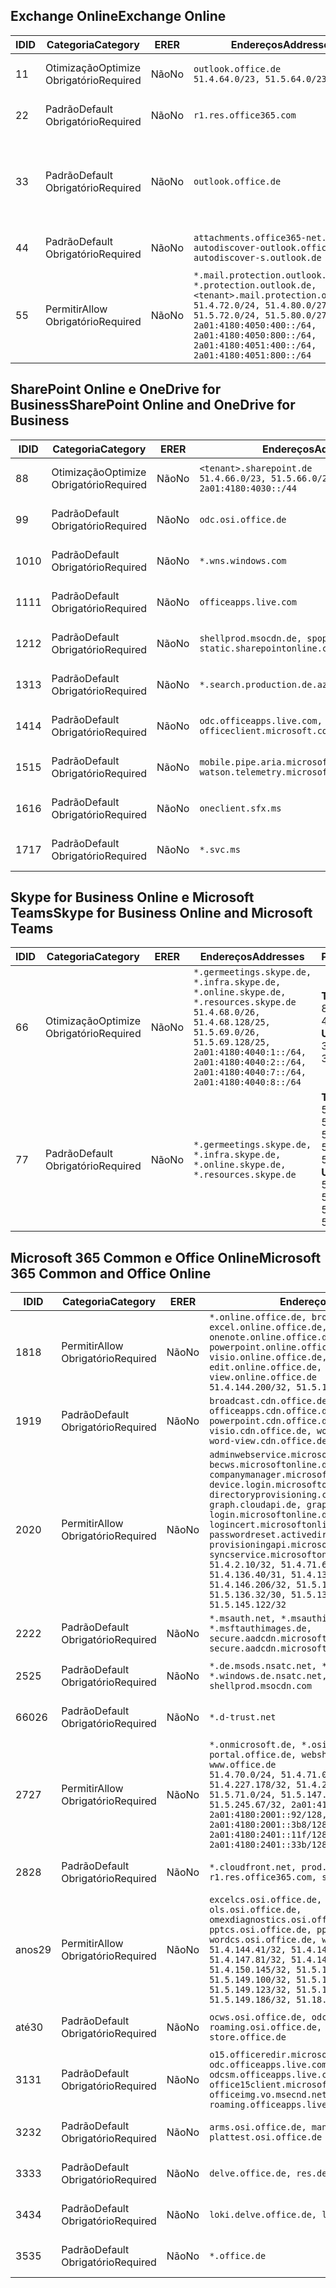 <!--THIS FILE IS AUTOMATICALLY GENERATED. MANUAL CHANGES WILL BE OVERWRITTEN.-->
<!--Please contact the Office 365 Endpoints team with any questions.-->
<!--Germany endpoints version 2020032700-->
<!--File generated 2020-06-13 17:00:15.5521-->

## <a name="exchange-online"></a><span data-ttu-id="f4589-101">Exchange Online</span><span class="sxs-lookup"><span data-stu-id="f4589-101">Exchange Online</span></span>

<span data-ttu-id="f4589-102">ID</span><span class="sxs-lookup"><span data-stu-id="f4589-102">ID</span></span> | <span data-ttu-id="f4589-103">Categoria</span><span class="sxs-lookup"><span data-stu-id="f4589-103">Category</span></span> | <span data-ttu-id="f4589-104">ER</span><span class="sxs-lookup"><span data-stu-id="f4589-104">ER</span></span> | <span data-ttu-id="f4589-105">Endereços</span><span class="sxs-lookup"><span data-stu-id="f4589-105">Addresses</span></span> | <span data-ttu-id="f4589-106">Portas</span><span class="sxs-lookup"><span data-stu-id="f4589-106">Ports</span></span>
-- | -------------------- | -- | ------------------------------------------------------------------------------------------------------------------------------------------------------------------------------------------------------------------------------------------------------------ | -------------------------------
<span data-ttu-id="f4589-107">1</span><span class="sxs-lookup"><span data-stu-id="f4589-107">1</span></span> | <span data-ttu-id="f4589-108">Otimização</span><span class="sxs-lookup"><span data-stu-id="f4589-108">Optimize</span></span><BR><span data-ttu-id="f4589-109">Obrigatório</span><span class="sxs-lookup"><span data-stu-id="f4589-109">Required</span></span> | <span data-ttu-id="f4589-110">Não</span><span class="sxs-lookup"><span data-stu-id="f4589-110">No</span></span> | `outlook.office.de`<BR>`51.4.64.0/23, 51.5.64.0/23` | <span data-ttu-id="f4589-111">**TCP:** 443, 80</span><span class="sxs-lookup"><span data-stu-id="f4589-111">**TCP:** 443, 80</span></span>
<span data-ttu-id="f4589-112">2</span><span class="sxs-lookup"><span data-stu-id="f4589-112">2</span></span> | <span data-ttu-id="f4589-113">Padrão</span><span class="sxs-lookup"><span data-stu-id="f4589-113">Default</span></span><BR><span data-ttu-id="f4589-114">Obrigatório</span><span class="sxs-lookup"><span data-stu-id="f4589-114">Required</span></span> | <span data-ttu-id="f4589-115">Não</span><span class="sxs-lookup"><span data-stu-id="f4589-115">No</span></span> | `r1.res.office365.com` | <span data-ttu-id="f4589-116">**TCP:** 443, 80</span><span class="sxs-lookup"><span data-stu-id="f4589-116">**TCP:** 443, 80</span></span>
<span data-ttu-id="f4589-117">3</span><span class="sxs-lookup"><span data-stu-id="f4589-117">3</span></span> | <span data-ttu-id="f4589-118">Padrão</span><span class="sxs-lookup"><span data-stu-id="f4589-118">Default</span></span><BR><span data-ttu-id="f4589-119">Obrigatório</span><span class="sxs-lookup"><span data-stu-id="f4589-119">Required</span></span> | <span data-ttu-id="f4589-120">Não</span><span class="sxs-lookup"><span data-stu-id="f4589-120">No</span></span> | `outlook.office.de` | <span data-ttu-id="f4589-121">**TCP:** 143, 25, 587, 993, 995</span><span class="sxs-lookup"><span data-stu-id="f4589-121">**TCP:** 143, 25, 587, 993, 995</span></span>
<span data-ttu-id="f4589-122">4</span><span class="sxs-lookup"><span data-stu-id="f4589-122">4</span></span> | <span data-ttu-id="f4589-123">Padrão</span><span class="sxs-lookup"><span data-stu-id="f4589-123">Default</span></span><BR><span data-ttu-id="f4589-124">Obrigatório</span><span class="sxs-lookup"><span data-stu-id="f4589-124">Required</span></span> | <span data-ttu-id="f4589-125">Não</span><span class="sxs-lookup"><span data-stu-id="f4589-125">No</span></span> | `attachments.office365-net.de, autodiscover-outlook.office.de, autodiscover-s.outlook.de` | <span data-ttu-id="f4589-126">**TCP:** 443, 80</span><span class="sxs-lookup"><span data-stu-id="f4589-126">**TCP:** 443, 80</span></span>
<span data-ttu-id="f4589-127">5</span><span class="sxs-lookup"><span data-stu-id="f4589-127">5</span></span> | <span data-ttu-id="f4589-128">Permitir</span><span class="sxs-lookup"><span data-stu-id="f4589-128">Allow</span></span><BR><span data-ttu-id="f4589-129">Obrigatório</span><span class="sxs-lookup"><span data-stu-id="f4589-129">Required</span></span> | <span data-ttu-id="f4589-130">Não</span><span class="sxs-lookup"><span data-stu-id="f4589-130">No</span></span> | `*.mail.protection.outlook.de, *.protection.outlook.de, <tenant>.mail.protection.outlook.de`<BR>`51.4.72.0/24, 51.4.80.0/27, 51.5.72.0/24, 51.5.80.0/27, 2a01:4180:4050:400::/64, 2a01:4180:4050:800::/64, 2a01:4180:4051:400::/64, 2a01:4180:4051:800::/64` | <span data-ttu-id="f4589-131">**TCP:** 25, 443</span><span class="sxs-lookup"><span data-stu-id="f4589-131">**TCP:** 25, 443</span></span>

## <a name="sharepoint-online-and-onedrive-for-business"></a><span data-ttu-id="f4589-132">SharePoint Online e OneDrive for Business</span><span class="sxs-lookup"><span data-stu-id="f4589-132">SharePoint Online and OneDrive for Business</span></span>

<span data-ttu-id="f4589-133">ID</span><span class="sxs-lookup"><span data-stu-id="f4589-133">ID</span></span> | <span data-ttu-id="f4589-134">Categoria</span><span class="sxs-lookup"><span data-stu-id="f4589-134">Category</span></span> | <span data-ttu-id="f4589-135">ER</span><span class="sxs-lookup"><span data-stu-id="f4589-135">ER</span></span> | <span data-ttu-id="f4589-136">Endereços</span><span class="sxs-lookup"><span data-stu-id="f4589-136">Addresses</span></span> | <span data-ttu-id="f4589-137">Portas</span><span class="sxs-lookup"><span data-stu-id="f4589-137">Ports</span></span>
-- | -------------------- | -- | ------------------------------------------------------------------------------ | ----------------
<span data-ttu-id="f4589-138">8</span><span class="sxs-lookup"><span data-stu-id="f4589-138">8</span></span> | <span data-ttu-id="f4589-139">Otimização</span><span class="sxs-lookup"><span data-stu-id="f4589-139">Optimize</span></span><BR><span data-ttu-id="f4589-140">Obrigatório</span><span class="sxs-lookup"><span data-stu-id="f4589-140">Required</span></span> | <span data-ttu-id="f4589-141">Não</span><span class="sxs-lookup"><span data-stu-id="f4589-141">No</span></span> | `<tenant>.sharepoint.de`<BR>`51.4.66.0/23, 51.5.66.0/23, 2a01:4180:4030::/44` | <span data-ttu-id="f4589-142">**TCP:** 443, 80</span><span class="sxs-lookup"><span data-stu-id="f4589-142">**TCP:** 443, 80</span></span>
<span data-ttu-id="f4589-143">9</span><span class="sxs-lookup"><span data-stu-id="f4589-143">9</span></span> | <span data-ttu-id="f4589-144">Padrão</span><span class="sxs-lookup"><span data-stu-id="f4589-144">Default</span></span><BR><span data-ttu-id="f4589-145">Obrigatório</span><span class="sxs-lookup"><span data-stu-id="f4589-145">Required</span></span> | <span data-ttu-id="f4589-146">Não</span><span class="sxs-lookup"><span data-stu-id="f4589-146">No</span></span> | `odc.osi.office.de` | <span data-ttu-id="f4589-147">**TCP:** 443, 80</span><span class="sxs-lookup"><span data-stu-id="f4589-147">**TCP:** 443, 80</span></span>
<span data-ttu-id="f4589-148">10</span><span class="sxs-lookup"><span data-stu-id="f4589-148">10</span></span> | <span data-ttu-id="f4589-149">Padrão</span><span class="sxs-lookup"><span data-stu-id="f4589-149">Default</span></span><BR><span data-ttu-id="f4589-150">Obrigatório</span><span class="sxs-lookup"><span data-stu-id="f4589-150">Required</span></span> | <span data-ttu-id="f4589-151">Não</span><span class="sxs-lookup"><span data-stu-id="f4589-151">No</span></span> | `*.wns.windows.com` | <span data-ttu-id="f4589-152">**TCP:** 443, 80</span><span class="sxs-lookup"><span data-stu-id="f4589-152">**TCP:** 443, 80</span></span>
<span data-ttu-id="f4589-153">11</span><span class="sxs-lookup"><span data-stu-id="f4589-153">11</span></span> | <span data-ttu-id="f4589-154">Padrão</span><span class="sxs-lookup"><span data-stu-id="f4589-154">Default</span></span><BR><span data-ttu-id="f4589-155">Obrigatório</span><span class="sxs-lookup"><span data-stu-id="f4589-155">Required</span></span> | <span data-ttu-id="f4589-156">Não</span><span class="sxs-lookup"><span data-stu-id="f4589-156">No</span></span> | `officeapps.live.com` | <span data-ttu-id="f4589-157">**TCP:** 443, 80</span><span class="sxs-lookup"><span data-stu-id="f4589-157">**TCP:** 443, 80</span></span>
<span data-ttu-id="f4589-158">12</span><span class="sxs-lookup"><span data-stu-id="f4589-158">12</span></span> | <span data-ttu-id="f4589-159">Padrão</span><span class="sxs-lookup"><span data-stu-id="f4589-159">Default</span></span><BR><span data-ttu-id="f4589-160">Obrigatório</span><span class="sxs-lookup"><span data-stu-id="f4589-160">Required</span></span> | <span data-ttu-id="f4589-161">Não</span><span class="sxs-lookup"><span data-stu-id="f4589-161">No</span></span> | `shellprod.msocdn.de, spoprod-a.akamaihd.net, static.sharepointonline.com` | <span data-ttu-id="f4589-162">**TCP:** 443, 80</span><span class="sxs-lookup"><span data-stu-id="f4589-162">**TCP:** 443, 80</span></span>
<span data-ttu-id="f4589-163">13</span><span class="sxs-lookup"><span data-stu-id="f4589-163">13</span></span> | <span data-ttu-id="f4589-164">Padrão</span><span class="sxs-lookup"><span data-stu-id="f4589-164">Default</span></span><BR><span data-ttu-id="f4589-165">Obrigatório</span><span class="sxs-lookup"><span data-stu-id="f4589-165">Required</span></span> | <span data-ttu-id="f4589-166">Não</span><span class="sxs-lookup"><span data-stu-id="f4589-166">No</span></span> | `*.search.production.de.azuretrafficmanager.de` | <span data-ttu-id="f4589-167">**TCP:** 443</span><span class="sxs-lookup"><span data-stu-id="f4589-167">**TCP:** 443</span></span>
<span data-ttu-id="f4589-168">14</span><span class="sxs-lookup"><span data-stu-id="f4589-168">14</span></span> | <span data-ttu-id="f4589-169">Padrão</span><span class="sxs-lookup"><span data-stu-id="f4589-169">Default</span></span><BR><span data-ttu-id="f4589-170">Obrigatório</span><span class="sxs-lookup"><span data-stu-id="f4589-170">Required</span></span> | <span data-ttu-id="f4589-171">Não</span><span class="sxs-lookup"><span data-stu-id="f4589-171">No</span></span> | `odc.officeapps.live.com, officeclient.microsoft.com` | <span data-ttu-id="f4589-172">**TCP:** 443, 80</span><span class="sxs-lookup"><span data-stu-id="f4589-172">**TCP:** 443, 80</span></span>
<span data-ttu-id="f4589-173">15</span><span class="sxs-lookup"><span data-stu-id="f4589-173">15</span></span> | <span data-ttu-id="f4589-174">Padrão</span><span class="sxs-lookup"><span data-stu-id="f4589-174">Default</span></span><BR><span data-ttu-id="f4589-175">Obrigatório</span><span class="sxs-lookup"><span data-stu-id="f4589-175">Required</span></span> | <span data-ttu-id="f4589-176">Não</span><span class="sxs-lookup"><span data-stu-id="f4589-176">No</span></span> | `mobile.pipe.aria.microsoft.com, ssw.live.com, watson.telemetry.microsoft.com` | <span data-ttu-id="f4589-177">**TCP:** 443, 80</span><span class="sxs-lookup"><span data-stu-id="f4589-177">**TCP:** 443, 80</span></span>
<span data-ttu-id="f4589-178">16</span><span class="sxs-lookup"><span data-stu-id="f4589-178">16</span></span> | <span data-ttu-id="f4589-179">Padrão</span><span class="sxs-lookup"><span data-stu-id="f4589-179">Default</span></span><BR><span data-ttu-id="f4589-180">Obrigatório</span><span class="sxs-lookup"><span data-stu-id="f4589-180">Required</span></span> | <span data-ttu-id="f4589-181">Não</span><span class="sxs-lookup"><span data-stu-id="f4589-181">No</span></span> | `oneclient.sfx.ms` | <span data-ttu-id="f4589-182">**TCP:** 443, 80</span><span class="sxs-lookup"><span data-stu-id="f4589-182">**TCP:** 443, 80</span></span>
<span data-ttu-id="f4589-183">17</span><span class="sxs-lookup"><span data-stu-id="f4589-183">17</span></span> | <span data-ttu-id="f4589-184">Padrão</span><span class="sxs-lookup"><span data-stu-id="f4589-184">Default</span></span><BR><span data-ttu-id="f4589-185">Obrigatório</span><span class="sxs-lookup"><span data-stu-id="f4589-185">Required</span></span> | <span data-ttu-id="f4589-186">Não</span><span class="sxs-lookup"><span data-stu-id="f4589-186">No</span></span> | `*.svc.ms` | <span data-ttu-id="f4589-187">**TCP:** 443, 80</span><span class="sxs-lookup"><span data-stu-id="f4589-187">**TCP:** 443, 80</span></span>

## <a name="skype-for-business-online-and-microsoft-teams"></a><span data-ttu-id="f4589-188">Skype for Business Online e Microsoft Teams</span><span class="sxs-lookup"><span data-stu-id="f4589-188">Skype for Business Online and Microsoft Teams</span></span>

<span data-ttu-id="f4589-189">ID</span><span class="sxs-lookup"><span data-stu-id="f4589-189">ID</span></span> | <span data-ttu-id="f4589-190">Categoria</span><span class="sxs-lookup"><span data-stu-id="f4589-190">Category</span></span> | <span data-ttu-id="f4589-191">ER</span><span class="sxs-lookup"><span data-stu-id="f4589-191">ER</span></span> | <span data-ttu-id="f4589-192">Endereços</span><span class="sxs-lookup"><span data-stu-id="f4589-192">Addresses</span></span> | <span data-ttu-id="f4589-193">Portas</span><span class="sxs-lookup"><span data-stu-id="f4589-193">Ports</span></span>
-- | -------------------- | -- | ----------------------------------------------------------------------------------------------------------------------------------------------------------------------------------------------------------------------------------------------- | --------------------------------------------------
<span data-ttu-id="f4589-194">6</span><span class="sxs-lookup"><span data-stu-id="f4589-194">6</span></span> | <span data-ttu-id="f4589-195">Otimização</span><span class="sxs-lookup"><span data-stu-id="f4589-195">Optimize</span></span><BR><span data-ttu-id="f4589-196">Obrigatório</span><span class="sxs-lookup"><span data-stu-id="f4589-196">Required</span></span> | <span data-ttu-id="f4589-197">Não</span><span class="sxs-lookup"><span data-stu-id="f4589-197">No</span></span> | `*.germeetings.skype.de, *.infra.skype.de, *.online.skype.de, *.resources.skype.de`<BR>`51.4.68.0/26, 51.4.68.128/25, 51.5.69.0/26, 51.5.69.128/25, 2a01:4180:4040:1::/64, 2a01:4180:4040:2::/64, 2a01:4180:4040:7::/64, 2a01:4180:4040:8::/64` | <span data-ttu-id="f4589-198">**TCP:** 443, 80</span><span class="sxs-lookup"><span data-stu-id="f4589-198">**TCP:** 443, 80</span></span><BR><span data-ttu-id="f4589-199">**UDP:** 3478</span><span class="sxs-lookup"><span data-stu-id="f4589-199">**UDP:** 3478</span></span>
<span data-ttu-id="f4589-200">7</span><span class="sxs-lookup"><span data-stu-id="f4589-200">7</span></span> | <span data-ttu-id="f4589-201">Padrão</span><span class="sxs-lookup"><span data-stu-id="f4589-201">Default</span></span><BR><span data-ttu-id="f4589-202">Obrigatório</span><span class="sxs-lookup"><span data-stu-id="f4589-202">Required</span></span> | <span data-ttu-id="f4589-203">Não</span><span class="sxs-lookup"><span data-stu-id="f4589-203">No</span></span> | `*.germeetings.skype.de, *.infra.skype.de, *.online.skype.de, *.resources.skype.de` | <span data-ttu-id="f4589-204">**TCP:** 5061, 50000-59999</span><span class="sxs-lookup"><span data-stu-id="f4589-204">**TCP:** 5061, 50000-59999</span></span><BR><span data-ttu-id="f4589-205">**UDP:** 50000-59999</span><span class="sxs-lookup"><span data-stu-id="f4589-205">**UDP:** 50000-59999</span></span>

## <a name="microsoft-365-common-and-office-online"></a><span data-ttu-id="f4589-206">Microsoft 365 Common e Office Online</span><span class="sxs-lookup"><span data-stu-id="f4589-206">Microsoft 365 Common and Office Online</span></span>

<span data-ttu-id="f4589-207">ID</span><span class="sxs-lookup"><span data-stu-id="f4589-207">ID</span></span> | <span data-ttu-id="f4589-208">Categoria</span><span class="sxs-lookup"><span data-stu-id="f4589-208">Category</span></span> | <span data-ttu-id="f4589-209">ER</span><span class="sxs-lookup"><span data-stu-id="f4589-209">ER</span></span> | <span data-ttu-id="f4589-210">Endereços</span><span class="sxs-lookup"><span data-stu-id="f4589-210">Addresses</span></span> | <span data-ttu-id="f4589-211">Portas</span><span class="sxs-lookup"><span data-stu-id="f4589-211">Ports</span></span>
-- | ------------------- | -- | -------------------------------------------------------------------------------------------------------------------------------------------------------------------------------------------------------------------------------------------------------------------------------------------------------------------------------------------------------------------------------------------------------------------------------------------------------------------------------------------------------------------------------------------------------------------------------------------------------------------------- | ----------------
<span data-ttu-id="f4589-212">18</span><span class="sxs-lookup"><span data-stu-id="f4589-212">18</span></span> | <span data-ttu-id="f4589-213">Permitir</span><span class="sxs-lookup"><span data-stu-id="f4589-213">Allow</span></span><BR><span data-ttu-id="f4589-214">Obrigatório</span><span class="sxs-lookup"><span data-stu-id="f4589-214">Required</span></span> | <span data-ttu-id="f4589-215">Não</span><span class="sxs-lookup"><span data-stu-id="f4589-215">No</span></span> | `*.online.office.de, broadcast.online.office.de, excel.online.office.de, onenote.online.office.de, powerpoint.online.office.de, visio.online.office.de, word-edit.online.office.de, word-view.online.office.de`<BR>`51.4.144.200/32, 51.5.149.3/32, 51.18.16.0/23` | <span data-ttu-id="f4589-216">**TCP:** 443</span><span class="sxs-lookup"><span data-stu-id="f4589-216">**TCP:** 443</span></span>
<span data-ttu-id="f4589-217">19</span><span class="sxs-lookup"><span data-stu-id="f4589-217">19</span></span> | <span data-ttu-id="f4589-218">Padrão</span><span class="sxs-lookup"><span data-stu-id="f4589-218">Default</span></span><BR><span data-ttu-id="f4589-219">Obrigatório</span><span class="sxs-lookup"><span data-stu-id="f4589-219">Required</span></span> | <span data-ttu-id="f4589-220">Não</span><span class="sxs-lookup"><span data-stu-id="f4589-220">No</span></span> | `broadcast.cdn.office.de, excel.cdn.office.de, officeapps.cdn.office.de, onenote.cdn.office.de, powerpoint.cdn.office.de, view.cdn.office.de, visio.cdn.office.de, word-edit.cdn.office.de, word-view.cdn.office.de` | <span data-ttu-id="f4589-221">**TCP:** 443</span><span class="sxs-lookup"><span data-stu-id="f4589-221">**TCP:** 443</span></span>
<span data-ttu-id="f4589-222">20</span><span class="sxs-lookup"><span data-stu-id="f4589-222">20</span></span> | <span data-ttu-id="f4589-223">Permitir</span><span class="sxs-lookup"><span data-stu-id="f4589-223">Allow</span></span><BR><span data-ttu-id="f4589-224">Obrigatório</span><span class="sxs-lookup"><span data-stu-id="f4589-224">Required</span></span> | <span data-ttu-id="f4589-225">Não</span><span class="sxs-lookup"><span data-stu-id="f4589-225">No</span></span> | `adminwebservice.microsoftonline.de, becws.microsoftonline.de, companymanager.microsoftonline.de, device.login.microsoftonline.de, directoryprovisioning.cloudapi.de, graph.cloudapi.de, graph.microsoft.de, login.microsoftonline.de, logincert.microsoftonline.de, pas.cloudapi.de, passwordreset.activedirectory.microsoftazure.de, provisioningapi.microsoftonline.de, syncservice.microsoftonline.de`<BR>`51.4.2.10/32, 51.4.71.61/32, 51.4.136.38/31, 51.4.136.40/31, 51.4.136.42/32, 51.4.146.38/32, 51.4.146.206/32, 51.5.16.7/32, 51.5.71.22/32, 51.5.136.32/30, 51.5.136.36/32, 51.5.145.29/32, 51.5.145.122/32` | <span data-ttu-id="f4589-226">**TCP:** 443, 80</span><span class="sxs-lookup"><span data-stu-id="f4589-226">**TCP:** 443, 80</span></span>
<span data-ttu-id="f4589-227">22</span><span class="sxs-lookup"><span data-stu-id="f4589-227">22</span></span> | <span data-ttu-id="f4589-228">Padrão</span><span class="sxs-lookup"><span data-stu-id="f4589-228">Default</span></span><BR><span data-ttu-id="f4589-229">Obrigatório</span><span class="sxs-lookup"><span data-stu-id="f4589-229">Required</span></span> | <span data-ttu-id="f4589-230">Não</span><span class="sxs-lookup"><span data-stu-id="f4589-230">No</span></span> | `*.msauth.net, *.msauthimages.de, *.msftauth.net, *.msftauthimages.de, secure.aadcdn.microsoftonline-p.com, secure.aadcdn.microsoftonline-p.de` | <span data-ttu-id="f4589-231">**TCP:** 443, 80</span><span class="sxs-lookup"><span data-stu-id="f4589-231">**TCP:** 443, 80</span></span>
<span data-ttu-id="f4589-232">25</span><span class="sxs-lookup"><span data-stu-id="f4589-232">25</span></span> | <span data-ttu-id="f4589-233">Padrão</span><span class="sxs-lookup"><span data-stu-id="f4589-233">Default</span></span><BR><span data-ttu-id="f4589-234">Obrigatório</span><span class="sxs-lookup"><span data-stu-id="f4589-234">Required</span></span> | <span data-ttu-id="f4589-235">Não</span><span class="sxs-lookup"><span data-stu-id="f4589-235">No</span></span> | `*.de.msods.nsatc.net, *.office.de.akadns.net, *.windows.de.nsatc.net, officehome.msocdn.de, shellprod.msocdn.com` | <span data-ttu-id="f4589-236">**TCP:** 443, 80</span><span class="sxs-lookup"><span data-stu-id="f4589-236">**TCP:** 443, 80</span></span>
<span data-ttu-id="f4589-237">660</span><span class="sxs-lookup"><span data-stu-id="f4589-237">26</span></span> | <span data-ttu-id="f4589-238">Padrão</span><span class="sxs-lookup"><span data-stu-id="f4589-238">Default</span></span><BR><span data-ttu-id="f4589-239">Obrigatório</span><span class="sxs-lookup"><span data-stu-id="f4589-239">Required</span></span> | <span data-ttu-id="f4589-240">Não</span><span class="sxs-lookup"><span data-stu-id="f4589-240">No</span></span> | `*.d-trust.net` | <span data-ttu-id="f4589-241">**TCP:** 443, 80</span><span class="sxs-lookup"><span data-stu-id="f4589-241">**TCP:** 443, 80</span></span>
<span data-ttu-id="f4589-242">27</span><span class="sxs-lookup"><span data-stu-id="f4589-242">27</span></span> | <span data-ttu-id="f4589-243">Permitir</span><span class="sxs-lookup"><span data-stu-id="f4589-243">Allow</span></span><BR><span data-ttu-id="f4589-244">Obrigatório</span><span class="sxs-lookup"><span data-stu-id="f4589-244">Required</span></span> | <span data-ttu-id="f4589-245">Não</span><span class="sxs-lookup"><span data-stu-id="f4589-245">No</span></span> | `*.onmicrosoft.de, *.osi.office.de, office.de, portal.office.de, webshell.suite.office.de, www.office.de`<BR>`51.4.70.0/24, 51.4.71.0/24, 51.4.226.115/32, 51.4.227.178/32, 51.4.230.178/32, 51.5.70.0/24, 51.5.71.0/24, 51.5.147.48/32, 51.5.242.163/32, 51.5.245.67/32, 2a01:4180:2001::2/128, 2a01:4180:2001::92/128, 2a01:4180:2001::234/128, 2a01:4180:2001::3b8/128, 2a01:4180:2401::5/128, 2a01:4180:2401::11f/128, 2a01:4180:2401::33b/128, 2a01:4180:2401::55b/128` | <span data-ttu-id="f4589-246">**TCP:** 443, 80</span><span class="sxs-lookup"><span data-stu-id="f4589-246">**TCP:** 443, 80</span></span>
<span data-ttu-id="f4589-247">28</span><span class="sxs-lookup"><span data-stu-id="f4589-247">28</span></span> | <span data-ttu-id="f4589-248">Padrão</span><span class="sxs-lookup"><span data-stu-id="f4589-248">Default</span></span><BR><span data-ttu-id="f4589-249">Obrigatório</span><span class="sxs-lookup"><span data-stu-id="f4589-249">Required</span></span> | <span data-ttu-id="f4589-250">Não</span><span class="sxs-lookup"><span data-stu-id="f4589-250">No</span></span> | `*.cloudfront.net, prod.msocdn.de, r1.res.office365.com, shellprod.msocdn.de` | <span data-ttu-id="f4589-251">**TCP:** 443, 80</span><span class="sxs-lookup"><span data-stu-id="f4589-251">**TCP:** 443, 80</span></span>
<span data-ttu-id="f4589-252">anos</span><span class="sxs-lookup"><span data-stu-id="f4589-252">29</span></span> | <span data-ttu-id="f4589-253">Permitir</span><span class="sxs-lookup"><span data-stu-id="f4589-253">Allow</span></span><BR><span data-ttu-id="f4589-254">Obrigatório</span><span class="sxs-lookup"><span data-stu-id="f4589-254">Required</span></span> | <span data-ttu-id="f4589-255">Não</span><span class="sxs-lookup"><span data-stu-id="f4589-255">No</span></span> | `excelcs.osi.office.de, excelps.osi.office.de, ols.osi.office.de, omexdiagnostics.osi.office.de, pptcs.osi.office.de, pptps.osi.office.de, wordcs.osi.office.de, wordps.osi.office.de`<BR>`51.4.144.41/32, 51.4.144.174/32, 51.4.145.38/32, 51.4.147.81/32, 51.4.147.233/32, 51.4.148.12/32, 51.4.150.145/32, 51.5.147.242/32, 51.5.149.100/32, 51.5.149.119/32, 51.5.149.123/32, 51.5.149.180/32, 51.5.149.186/32, 51.18.0.0/21` | <span data-ttu-id="f4589-256">**TCP:** 443, 80</span><span class="sxs-lookup"><span data-stu-id="f4589-256">**TCP:** 443, 80</span></span>
<span data-ttu-id="f4589-257">até</span><span class="sxs-lookup"><span data-stu-id="f4589-257">30</span></span> | <span data-ttu-id="f4589-258">Padrão</span><span class="sxs-lookup"><span data-stu-id="f4589-258">Default</span></span><BR><span data-ttu-id="f4589-259">Obrigatório</span><span class="sxs-lookup"><span data-stu-id="f4589-259">Required</span></span> | <span data-ttu-id="f4589-260">Não</span><span class="sxs-lookup"><span data-stu-id="f4589-260">No</span></span> | `ocws.osi.office.de, odc.osi.office.de, roaming.osi.office.de, sharepoint.de, store.office.de` | <span data-ttu-id="f4589-261">**TCP:** 443, 80</span><span class="sxs-lookup"><span data-stu-id="f4589-261">**TCP:** 443, 80</span></span>
<span data-ttu-id="f4589-262">31</span><span class="sxs-lookup"><span data-stu-id="f4589-262">31</span></span> | <span data-ttu-id="f4589-263">Padrão</span><span class="sxs-lookup"><span data-stu-id="f4589-263">Default</span></span><BR><span data-ttu-id="f4589-264">Obrigatório</span><span class="sxs-lookup"><span data-stu-id="f4589-264">Required</span></span> | <span data-ttu-id="f4589-265">Não</span><span class="sxs-lookup"><span data-stu-id="f4589-265">No</span></span> | `o15.officeredir.microsoft.com, odc.officeapps.live.com, odcsm.officeapps.live.com, office.microsoft.com, office15client.microsoft.com, officeimg.vo.msecnd.net, roaming.officeapps.live.com` | <span data-ttu-id="f4589-266">**TCP:** 443, 80</span><span class="sxs-lookup"><span data-stu-id="f4589-266">**TCP:** 443, 80</span></span>
<span data-ttu-id="f4589-267">32</span><span class="sxs-lookup"><span data-stu-id="f4589-267">32</span></span> | <span data-ttu-id="f4589-268">Padrão</span><span class="sxs-lookup"><span data-stu-id="f4589-268">Default</span></span><BR><span data-ttu-id="f4589-269">Obrigatório</span><span class="sxs-lookup"><span data-stu-id="f4589-269">Required</span></span> | <span data-ttu-id="f4589-270">Não</span><span class="sxs-lookup"><span data-stu-id="f4589-270">No</span></span> | `arms.osi.office.de, manage.osi.office.de, plattest.osi.office.de` | <span data-ttu-id="f4589-271">**TCP:** 443, 80</span><span class="sxs-lookup"><span data-stu-id="f4589-271">**TCP:** 443, 80</span></span>
<span data-ttu-id="f4589-272">33</span><span class="sxs-lookup"><span data-stu-id="f4589-272">33</span></span> | <span data-ttu-id="f4589-273">Padrão</span><span class="sxs-lookup"><span data-stu-id="f4589-273">Default</span></span><BR><span data-ttu-id="f4589-274">Obrigatório</span><span class="sxs-lookup"><span data-stu-id="f4589-274">Required</span></span> | <span data-ttu-id="f4589-275">Não</span><span class="sxs-lookup"><span data-stu-id="f4589-275">No</span></span> | `delve.office.de, res.delve.office.com` | <span data-ttu-id="f4589-276">**TCP:** 443</span><span class="sxs-lookup"><span data-stu-id="f4589-276">**TCP:** 443</span></span>
<span data-ttu-id="f4589-277">34</span><span class="sxs-lookup"><span data-stu-id="f4589-277">34</span></span> | <span data-ttu-id="f4589-278">Padrão</span><span class="sxs-lookup"><span data-stu-id="f4589-278">Default</span></span><BR><span data-ttu-id="f4589-279">Obrigatório</span><span class="sxs-lookup"><span data-stu-id="f4589-279">Required</span></span> | <span data-ttu-id="f4589-280">Não</span><span class="sxs-lookup"><span data-stu-id="f4589-280">No</span></span> | `loki.delve.office.de, lpcres.delve.office.com` | <span data-ttu-id="f4589-281">**TCP:** 443</span><span class="sxs-lookup"><span data-stu-id="f4589-281">**TCP:** 443</span></span>
<span data-ttu-id="f4589-282">35</span><span class="sxs-lookup"><span data-stu-id="f4589-282">35</span></span> | <span data-ttu-id="f4589-283">Padrão</span><span class="sxs-lookup"><span data-stu-id="f4589-283">Default</span></span><BR><span data-ttu-id="f4589-284">Obrigatório</span><span class="sxs-lookup"><span data-stu-id="f4589-284">Required</span></span> | <span data-ttu-id="f4589-285">Não</span><span class="sxs-lookup"><span data-stu-id="f4589-285">No</span></span> | `*.office.de` | <span data-ttu-id="f4589-286">**TCP:** 443, 80</span><span class="sxs-lookup"><span data-stu-id="f4589-286">**TCP:** 443, 80</span></span>
